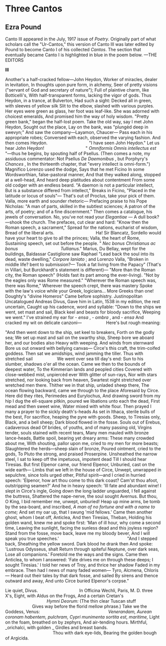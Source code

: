 # Three Cantos
## Ezra Pound
Canto III appeared in the July, 1917 issue of _Poetry_. Originally part of
what scholars call the "Ur-Cantos," this version of Canto III was later edited
by Pound to become Canto I of his collected _Cantos_. The section that
eventually became Canto I is highlighted in blue in the poem below.
—THE EDITORS


**III**

Another's a half-cracked fellow—John Heydon,
Worker of miracles, dealer in levitation,
In thoughts upon pure form, in alchemy,
Seer of pretty visions ("servant of God and secretary of nature");
Full of plaintive charm, like Botticelli's,
With half-transparent forms, lacking the vigor of gods.
Thus Heydon, in a trance, at Bulverton,
Had such a sight:
Decked all in green, with sleeves of yellow silk
Slit to the elbow, slashed with various purples.
Her eyes were green as glass, her foot was leaf-like.
She was adorned with choicest emeralds,
And promised him the way of holy wisdom.
"Pretty green bank," began the half-lost poem.
Take the old way, say I met John Heydon,
Sought out the place,
Lay on the bank, was "plungèd deep in swevyn;"
And saw the company—Layamon, Chaucer—
Pass each in his appropriate robes;
Conversed with each, observed the varying fashion.
And then comes Heydon.
                                 "I have seen John Heydon."
Let us hear John Heydon!
                                 " _Omniformis_
_Omnis intellectus est_ "—thus he begins, by spouting half of Psellus.
(Then comes a note, my assiduous commentator:
Not Psellus _De Daemonibus_ , but Porphyry's _Chances_ ,
In the thirteenth chapter, that "every intellect is omni-form.")
Magnifico Lorenzo used the dodge,
Says that he met Ficino
In some Wordsworthian, false-pastoral manner,
And that they walked along, stopped at a well-head,
And heard deep platitudes about contentment
From some old codger with an endless beard.
"A daemon is not a particular intellect,
But is a substance differed from intellect,"
Breaks in Ficino,
"Placed in the latitude or locus of souls"—
That's out of Proclus, take your pick of them.
Valla, more earth and sounder rhetoric—
Prefacing praise to his Pope Nicholas:
"A man of parts, skilled in the subtlest sciences;
A patron of the arts, of poetry; and of a fine discernment."
Then comes a catalogue, his jewels of conversation.
No, you've not read your _Elegantiae_ —
A dull book?—shook the church.
The prefaces, cut clear and hard:
"Know then the Roman speech, a sacrament,"
Spread for the nations, eucharist of wisdom,
Bread of the liberal arts.
                                 Ha! Sir Blancatz,
Sordello would have your heart to give to all the princes;
Valla, the heart of Rome,
Sustaining speech, set out before the people.
" _Nec bonus Christianus ac bonus_
                                  _Tullianus_."
Marius, Du Bellay, wept for the buildings,
Baldassar Castiglione saw Raphael
"Lead back the soul into its dead, waste dwelling,"
_Corpore laniato_ ; and Lorenzo Valla,
"Broken in middle life? bent to submission?—
Took a fat living from the Papacy"
(That's in Villari, but Burckhardt's statement is different)—
"More than the Roman city, the Roman speech"
(Holds fast its part among the ever-living).
"Not by the eagles only was Rome measured."
"Wherever the Roman speech was, there was Rome,"
Wherever the speech crept, there was mastery
Spoke with the law's voice while your Greek, logicians...
More Greeks than one! Doughty's "divine Homeros"
Came before sophistry. Justinopolitan
Uncatalogued Andreas Divus,
Gave him in Latin, 1538 in my edition, the rest uncertain,
Caught up his cadence, word and syllable:
"Down to the ships we went, set mast and sail,
Black keel and beasts for bloody sacrifice,
Weeping we went."
I've strained my ear for - _ensa_ , - _ombra_ , and - _ensa_
And cracked my wit on delicate canzoni—
                   Here's but rough meaning:

"And then went down to the ship, set keel to breakers,
Forth on the godly sea;
We set up mast and sail on the swarthy ship,
Sheep bore we aboard her, and our bodies also
Heavy with weeping. And winds from sternward
Bore us out onward with bellying canvas—
Circe's this craft, the trim-coifed goddess.
Then sat we amidships, wind jamming the tiller.
Thus with stretched sail
                   We went over sea till day's end:
Sun to his slumber, shadows o'er all the ocean.
Came we then to the bounds of deepest water,
To the Kimmerian lands and peopled cities
Covered with close-webbed mist, unpiercèd ever
With glitter of sun-rays,
Nor with stars stretched, nor looking back from heaven,
Swartest night stretched over wretched men there.
Thither we in that ship, unladed sheep there,
The ocean flowing backward, came we through to the place
Aforesaid by Circe.
Here did they rites, Perimedes and Eurylochus,
And drawing sword from my hip
I dug the ell-square pitkin, poured we libations unto each the dead,
First mead and then sweet wine,
Water mixed with white flour.
Then prayed I many a prayer to the sickly death's-heads
As set in Ithaca, sterile bulls of the best,
For sacrifice, heaping the pyre with goods.
Sheep, to Tiresias only,
Black, and a bell sheep;
Dark blood flowed in the fosse.
Souls out of Erebus, cadaverous dead
Of brides, of youths, and of many passing old,
Virgins tender, souls stained with recent tears,
Many men mauled with bronze lance-heads,
Battle spoil, bearing yet dreary arms:
These many crowded about me,
With shouting, pallor upon me, cried to my men for more beasts;
Slaughtered the herds—sheep slain of bronze,
Poured ointment, cried to the gods,
To Pluto the strong, and praised Proserpine.
Unsheathed the narrow steel,
I sat to keep off the impetuous, impotent dead
Till I should hear Tiresias.
But first Elpenor came, our friend Elpenor,
Unburied, cast on the wide earth—
Limbs that we left in the house of Circe,
Unwept, unwrapped in sepulchre, since toils urged other,
Pitiful spirit—and I cried in hurried speech:
'Elpenor, how art thou come to this dark coast?
Cam'st thou afoot, outstripping seamen?' And he in heavy speech:
'Ill fate and abundant wine! I slept in Circe's ingle,
Going down the long ladder unguarded, I fell against the buttress,
Shattered the nape-nerve, the soul sought Avernus.
But thou, O King, I bid remember me, unwept, unburied!
Heap up mine arms, be tomb by the sea-board, and inscribed,
_A man of no fortune and with a name to come;_
And set my oar up, that I swung 'mid fellows.'
Came then another ghost, whom I beat off, Anticlea,
And then Tiresias, Theban,
Holding his golden wand, knew me and spoke first:
'Man of ill hour, why come a second time,
Leaving the sunlight, facing the sunless dead and this joyless region?
Stand from the fosse, move back, leave me my bloody bever,
And I will speak you true speeches.'
                                                       "And I stepped back,
Sheathing the yellow sword. Dark blood he drank then
And spoke: 'Lustrous Odysseus, shalt
Return through spiteful Neptune, over dark seas,
Lose all companions.' Foretold me the ways and the signs.
Came then Anticlea, to whom I answered:
'Fate drives me on through these deeps; I sought Tiresias.'
I told her news of Troy, and thrice her shadow
Faded in my embrace.
Then had I news of many faded women—
Tyro, Alcmena, Chloris—
Heard out their tales by that dark fosse, and sailed
By sirens and thence outward and away,
And unto Circe buried Elpenor's corpse."

Lie quiet, Divus.
                                 In Officina Wechli, Paris,
M. D. three X's, Eight, with Aldus on the Frogs,
And a certain Cretan's
                                  _Hymni Deorum:_
(The thin clear Tuscan stuff
                      Gives way before the florid mellow phrase.)
Take we the Goddess, Venus:
                                                       _Venerandam,_
_Aurean coronam habentem, pulchram,_
_Cypri munimenta sortita est, maritime,_
Light on the foam, breathed on by zephyrs,
And air-tending hours. Mirthful, _orichalci, with golden
_
Girdles and breast bands.
                                       Thou with dark eye-lids,
Bearing the golden bough of Argicida.